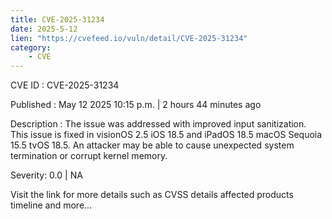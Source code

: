 ```yaml
---
title: CVE-2025-31234
date: 2025-5-12
lien: "https://cvefeed.io/vuln/detail/CVE-2025-31234"
category:
    - CVE
---
```


CVE ID : CVE-2025-31234

Published :  May 12
2025
10:15 p.m. | 2 hours
44 minutes ago

Description : The issue was addressed with improved input sanitization. This issue is fixed in visionOS 2.5
iOS 18.5 and iPadOS 18.5
macOS Sequoia 15.5
tvOS 18.5. An attacker may be able to cause unexpected system termination or corrupt kernel memory.

Severity: 0.0 | NA

Visit the link for more details
such as CVSS details
affected products
timeline
and more...
